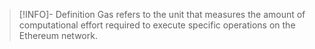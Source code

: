 >[!INFO]- Definition
>Gas refers to the unit that measures the amount of computational effort required to execute specific operations on the Ethereum network.


